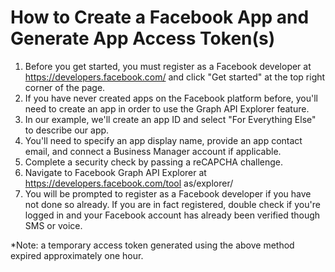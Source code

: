# How to Create a Facebook App and Generate App Access Token(s)

1. Before you get started, you must register as a Facebook developer at https://developers.facebook.com/ and click "Get started" at the top right corner of the page.
2. If you have never created apps on the Facebook platform before, you'll need to create an app in order to use the Graph API Explorer feature.
3. In our example, we'll create an app ID and select "For Everything Else" to describe our app.
4. You'll need to specify an app display name, provide an app contact email, and connect a Business Manager account if applicable.
5. Complete a security check by passing a reCAPCHA challenge.
6. Navigate to Facebook Graph API Explorer at https://developers.facebook.com/tool as/explorer/
7. You will be prompted to register as a Facebook developer if you have not done so already. If you are in fact registered, double check if you're logged in and your Facebook account has already been verified though SMS or voice.

*Note: a temporary access token generated using the above method expired approximately one hour.